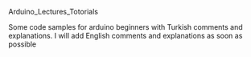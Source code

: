 Arduino_Lectures_Totorials

Some code samples for arduino beginners with Turkish comments and explanations.
I will add English comments and explanations as soon as possible
